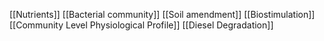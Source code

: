 [[Nutrients]]
[[Bacterial community]]
[[Soil amendment]]
[[Biostimulation]]
[[Community Level Physiological Profile]]
[[Diesel Degradation]]
